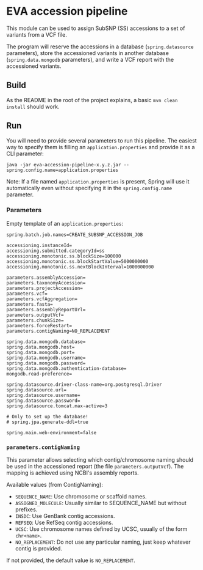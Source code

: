 # EVA accession pipeline

This module can be used to assign SubSNP (SS) accessions to a set of variants from a VCF file.

The program will reserve the accessions in a database (`spring.datasource` parameters), store the accessioned variants in another database (`spring.data.mongodb` parameters), and write a VCF report with the accessioned variants.

## Build

As the README in the root of the project explains, a basic `mvn clean install` should work.

## Run

You will need to provide several parameters to run this pipeline. The easiest way to specify them is filling an `application.properties` and provide it as a CLI parameter:

```
java -jar eva-accession-pipeline-x.y.z.jar --spring.config.name=application.properties
```
Note: If a file named `application.properties` is present, Spring will use it automatically even without specifying it in the `spring.config.name` parameter.

### Parameters

Empty template of an `application.properties`:

```
spring.batch.job.names=CREATE_SUBSNP_ACCESSION_JOB

accessioning.instanceId=
accessioning.submitted.categoryId=ss
accessioning.monotonic.ss.blockSize=100000
accessioning.monotonic.ss.blockStartValue=5000000000
accessioning.monotonic.ss.nextBlockInterval=1000000000

parameters.assemblyAccession=
parameters.taxonomyAccession=
parameters.projectAccession=
parameters.vcf=
parameters.vcfAggregation=
parameters.fasta=
parameters.assemblyReportUrl=
parameters.outputVcf=
parameters.chunkSize=
parameters.forceRestart=
parameters.contigNaming=NO_REPLACEMENT

spring.data.mongodb.database=
spring.data.mongodb.host=
spring.data.mongodb.port=
spring.data.mongodb.username=
spring.data.mongodb.password=
spring.data.mongodb.authentication-database=
mongodb.read-preference=

spring.datasource.driver-class-name=org.postgresql.Driver
spring.datasource.url=
spring.datasource.username=
spring.datasource.password=
spring.datasource.tomcat.max-active=3

# Only to set up the database!
# spring.jpa.generate-ddl=true

spring.main.web-environment=false
```

### `parameters.contigNaming`

This parameter allows selecting which contig/chromosome naming should be used in the accessioned report (the file `parameters.outputVcf`). The mapping is achieved using NCBI's assembly reports.

Available values (from ContigNaming):
- `SEQUENCE_NAME`: Use chromosome or scaffold names.
- `ASSIGNED_MOLECULE`: Usually similar to SEQUENCE_NAME but without prefixes.
- `INSDC`: Use GenBank contig accessions.
- `REFSEQ`: Use RefSeq contig accessions.
- `UCSC`: Use chromosome names defined by UCSC, usually of the form `chr<name>`.
- `NO_REPLACEMENT`: Do not use any particular naming, just keep whatever contig is provided.

If not provided, the default value is `NO_REPLACEMENT`.
